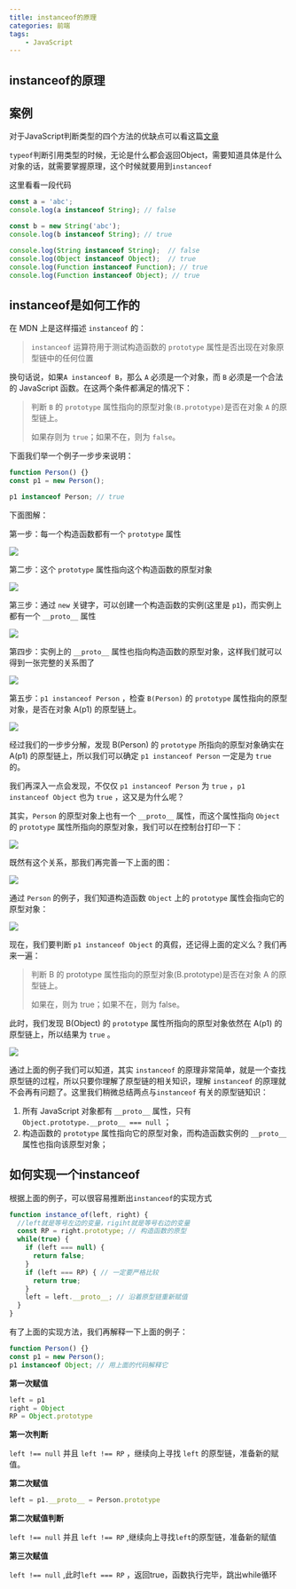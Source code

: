 ```yaml
---
title: instanceof的原理
categories: 前端
tags:
    - JavaScript
---
```


## instanceof的原理

## 案例

对于JavaScript判断类型的四个方法的优缺点可以看这篇[文章](http://47.94.172.185/interview/my/JS%E5%88%A4%E6%96%AD%E6%95%B0%E6%8D%AE%E7%B1%BB%E5%9E%8B%E7%9A%84%E6%96%B9%E6%B3%95%E5%92%8C%E5%8C%BA%E5%88%AB.html#typeof)

`typeof`判断引用类型的时候，无论是什么都会返回Object，需要知道具体是什么对象的话，就需要掌握原理，这个时候就要用到`instanceof`

这里看看一段代码

```js
const a = 'abc';
console.log(a instanceof String); // false

const b = new String('abc');
console.log(b instanceof String); // true
```



```js
console.log(String instanceof String);  // false
console.log(Object instanceof Object);  // true
console.log(Function instanceof Function); // true
console.log(Function instanceof Object); // true
```



## instanceof是如何工作的

在 MDN 上是这样描述 `instanceof` 的：

> `instanceof` 运算符用于测试构造函数的 `prototype` 属性是否出现在对象原型链中的任何位置

换句话说，如果`A instanceof B`，那么 `A` 必须是一个对象，而 `B` 必须是一个合法的 JavaScript 函数。在这两个条件都满足的情况下：

> 判断 `B` 的 `prototype` 属性指向的原型对象`(B.prototype)`是否在对象 `A` 的原型链上。
>
> 如果存则为 `true`；如果不在，则为 `false`。

下面我们举一个例子一步步来说明：

```js
function Person() {} 
const p1 = new Person();

p1 instanceof Person; // true
```

下面图解：

第一步：每一个构造函数都有一个 `prototype` 属性

![](https://txy-tc-ly-1256104767.cos.ap-guangzhou.myqcloud.com/1460000018874477)

第二步：这个 `prototype` 属性指向这个构造函数的原型对象

![](https://txy-tc-ly-1256104767.cos.ap-guangzhou.myqcloud.com/1460000018874478)

第三步：通过 `new` 关键字，可以创建一个构造函数的实例(这里是 `p1`)，而实例上都有一个 `__proto__` 属性

![](https://txy-tc-ly-1256104767.cos.ap-guangzhou.myqcloud.com/1460000018874479)

第四步：实例上的 `__proto__` 属性也指向构造函数的原型对象，这样我们就可以得到一张完整的关系图了

![](https://txy-tc-ly-1256104767.cos.ap-guangzhou.myqcloud.com/1460000018874480)

第五步：`p1 instanceof Person` ，检查 `B(Person)` 的 `prototype` 属性指向的原型对象，是否在对象 A(p1) 的原型链上。

![](https://txy-tc-ly-1256104767.cos.ap-guangzhou.myqcloud.com/1460000018874481)

经过我们的一步步分解，发现 B(Person) 的 `prototype` 所指向的原型对象确实在 A(p1) 的原型链上，所以我们可以确定 `p1 instanceof Person` 一定是为 `true` 的。

我们再深入一点会发现，不仅仅 `p1 instanceof Person` 为 `true` ，`p1 instanceof Object` 也为 `true` ，这又是为什么呢？

其实，`Person` 的原型对象上也有一个 `__proto__` 属性，而这个属性指向 `Object` 的 `prototype` 属性所指向的原型对象，我们可以在控制台打印一下：

![](https://txy-tc-ly-1256104767.cos.ap-guangzhou.myqcloud.com/1460000018874482)

既然有这个关系，那我们再完善一下上面的图：

![](https://txy-tc-ly-1256104767.cos.ap-guangzhou.myqcloud.com/1460000018874483)

通过 `Person` 的例子，我们知道构造函数 `Object` 上的 `prototype` 属性会指向它的原型对象：

![](https://txy-tc-ly-1256104767.cos.ap-guangzhou.myqcloud.com/1460000018874484)

现在，我们要判断 `p1 instanceof Object` 的真假，还记得上面的定义么？我们再来一遍：

> 判断 B 的 prototype 属性指向的原型对象(B.prototype)是否在对象 A 的原型链上。
>
> 如果在，则为 true；如果不在，则为 false。

此时，我们发现 B(Object) 的 `prototype` 属性所指向的原型对象依然在 A(p1) 的原型链上，所以结果为 `true` 。

![](https://txy-tc-ly-1256104767.cos.ap-guangzhou.myqcloud.com/1460000018874485)

通过上面的例子我们可以知道，其实 `instanceof` 的原理非常简单，就是一个查找原型链的过程，所以只要你理解了原型链的相关知识，理解 `instanceof` 的原理就不会再有问题了。这里我们稍微总结两点与`instanceof` 有关的原型链知识：

1. 所有 JavaScript 对象都有 `__proto__` 属性，只有 `Object.prototype.__proto__ === null` ；
2. 构造函数的 `prototype` 属性指向它的原型对象，而构造函数实例的 `__proto__` 属性也指向该原型对象；



## 如何实现一个instanceof

根据上面的例子，可以很容易推断出`instanceof`的实现方式

```js
function instance_of(left, right) {
  //left就是等号左边的变量，rigiht就是等号右边的变量
  const RP = right.prototype; // 构造函数的原型
  while(true) {
    if (left === null) {
      return false;
    }
    if (left === RP) { // 一定要严格比较
      return true;
    }
    left = left.__proto__; // 沿着原型链重新赋值
  }
}
```

有了上面的实现方法，我们再解释一下上面的例子：

```js
function Person() {}
const p1 = new Person();
p1 instanceof Object; // 用上面的代码解释它
```

**第一次赋值**

```js
left = p1
right = Object
RP = Object.prototype
```

**第一次判断**

`left !== null` 并且 `left !== RP` ，继续向上寻找 `left` 的原型链，准备新的赋值。

**第二次赋值**

```js
left = p1.__proto__ = Person.prototype
```

**第二次赋值判断**

`left !== null` 并且 `left !== RP` ,继续向上寻找`left`的原型链，准备新的赋值

**第三次赋值**

`left !== null` ,此时`left === RP` ，返回true，函数执行完毕，跳出while循环

